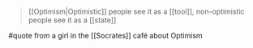 > [[Optimism|Optimistic]] people see it as a [[tool]], non-optimistic people see it as a [[state]]

#quote from a girl in the [[Socrates]] café about Optimism